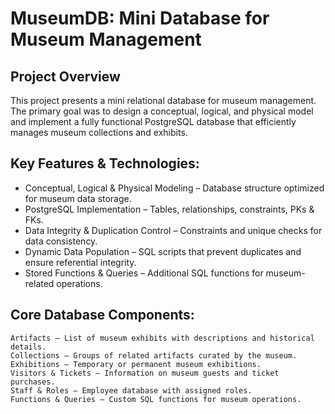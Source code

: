 # MuseumDB: Mini Database for Museum Management


## Project Overview

This project presents a mini relational database for museum management. 
The primary goal was to design a conceptual, logical, and physical model and implement a fully functional PostgreSQL database that efficiently manages museum collections and exhibits.

## Key Features & Technologies:

- Conceptual, Logical & Physical Modeling – Database structure optimized for museum data storage.
- PostgreSQL Implementation – Tables, relationships, constraints, PKs & FKs.
- Data Integrity & Duplication Control – Constraints and unique checks for data consistency.
- Dynamic Data Population – SQL scripts that prevent duplicates and ensure referential integrity.
- Stored Functions & Queries – Additional SQL functions for museum-related operations.

## Core Database Components:

    Artifacts – List of museum exhibits with descriptions and historical details.
    Collections – Groups of related artifacts curated by the museum.
    Exhibitions – Temporary or permanent museum exhibitions.
    Visitors & Tickets – Information on museum guests and ticket purchases.
    Staff & Roles – Employee database with assigned roles.
    Functions & Queries – Custom SQL functions for museum operations.
